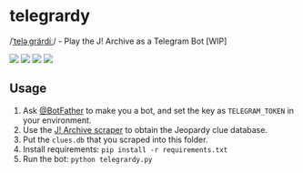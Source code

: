 # telegrardy
/[ˈteləˌɡrärdiː](http://ipa-reader.xyz/)/ - Play the J! Archive as a Telegram Bot [WIP]

![](https://img.shields.io/github/issues/nikhiljha/telegrardy)
![](https://img.shields.io/github/forks/nikhiljha/telegrardy)
![](https://img.shields.io/github/stars/nikhiljha/telegrardy)
![](https://img.shields.io/github/license/nikhiljha/telegrardy)

## Usage
1. Ask [@BotFather](https://t.me/Botfather) to make you a bot, and set the key as `TELEGRAM_TOKEN` in your environment.
2. Use the [J! Archive scraper](https://github.com/nikhiljha/jeopardy-parser) to obtain the Jeopardy clue database.
3. Put the `clues.db` that you scraped into this folder.
4. Install requirements: `pip install -r requirements.txt`
5. Run the bot: `python telegrardy.py`
